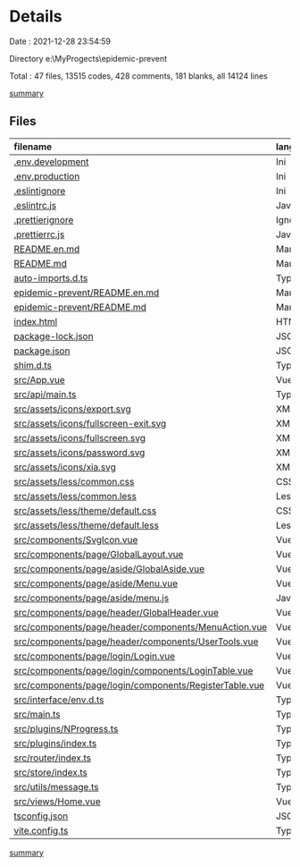# Details

Date : 2021-12-28 23:54:59

Directory e:\MyProgects\epidemic-prevent

Total : 47 files,  13515 codes, 428 comments, 181 blanks, all 14124 lines

[summary](results.md)

## Files
| filename | language | code | comment | blank | total |
| :--- | :--- | ---: | ---: | ---: | ---: |
| [.env.development](/.env.development) | Ini | 3 | 0 | 1 | 4 |
| [.env.production](/.env.production) | Ini | 3 | 0 | 0 | 3 |
| [.eslintignore](/.eslintignore) | Ini | 3 | 0 | 1 | 4 |
| [.eslintrc.js](/.eslintrc.js) | JavaScript | 200 | 20 | 1 | 221 |
| [.prettierignore](/.prettierignore) | Ignore | 2 | 1 | 1 | 4 |
| [.prettierrc.js](/.prettierrc.js) | JavaScript | 17 | 8 | 1 | 26 |
| [README.en.md](/README.en.md) | Markdown | 25 | 0 | 12 | 37 |
| [README.md](/README.md) | Markdown | 8 | 0 | 8 | 16 |
| [auto-imports.d.ts](/auto-imports.d.ts) | TypeScript | 3 | 2 | 2 | 7 |
| [epidemic-prevent/README.en.md](/epidemic-prevent/README.en.md) | Markdown | 25 | 0 | 12 | 37 |
| [epidemic-prevent/README.md](/epidemic-prevent/README.md) | Markdown | 27 | 0 | 13 | 40 |
| [index.html](/index.html) | HTML | 50 | 8 | 4 | 62 |
| [package-lock.json](/package-lock.json) | JSON | 11,503 | 0 | 1 | 11,504 |
| [package.json](/package.json) | JSON | 43 | 0 | 1 | 44 |
| [shim.d.ts](/shim.d.ts) | TypeScript | 6 | 11 | 2 | 19 |
| [src/App.vue](/src/App.vue) | Vue | 20 | 13 | 2 | 35 |
| [src/api/main.ts](/src/api/main.ts) | TypeScript | 0 | 8 | 1 | 9 |
| [src/assets/icons/export.svg](/src/assets/icons/export.svg) | XML | 1 | 0 | 0 | 1 |
| [src/assets/icons/fullscreen-exit.svg](/src/assets/icons/fullscreen-exit.svg) | XML | 1 | 0 | 0 | 1 |
| [src/assets/icons/fullscreen.svg](/src/assets/icons/fullscreen.svg) | XML | 1 | 0 | 0 | 1 |
| [src/assets/icons/password.svg](/src/assets/icons/password.svg) | XML | 1 | 0 | 0 | 1 |
| [src/assets/icons/xia.svg](/src/assets/icons/xia.svg) | XML | 208 | 0 | 1 | 209 |
| [src/assets/less/common.css](/src/assets/less/common.css) | CSS | 16 | 0 | 1 | 17 |
| [src/assets/less/common.less](/src/assets/less/common.less) | Less | 16 | 1 | 1 | 18 |
| [src/assets/less/theme/default.css](/src/assets/less/theme/default.css) | CSS | 51 | 0 | 1 | 52 |
| [src/assets/less/theme/default.less](/src/assets/less/theme/default.less) | Less | 54 | 7 | 5 | 66 |
| [src/components/SvgIcon.vue](/src/components/SvgIcon.vue) | Vue | 29 | 8 | 3 | 40 |
| [src/components/page/GlobalLayout.vue](/src/components/page/GlobalLayout.vue) | Vue | 83 | 37 | 7 | 127 |
| [src/components/page/aside/GlobalAside.vue](/src/components/page/aside/GlobalAside.vue) | Vue | 106 | 26 | 9 | 141 |
| [src/components/page/aside/Menu.vue](/src/components/page/aside/Menu.vue) | Vue | 31 | 12 | 4 | 47 |
| [src/components/page/aside/menu.js](/src/components/page/aside/menu.js) | JavaScript | 253 | 8 | 14 | 275 |
| [src/components/page/header/GlobalHeader.vue](/src/components/page/header/GlobalHeader.vue) | Vue | 41 | 15 | 3 | 59 |
| [src/components/page/header/components/MenuAction.vue](/src/components/page/header/components/MenuAction.vue) | Vue | 15 | 8 | 3 | 26 |
| [src/components/page/header/components/UserTools.vue](/src/components/page/header/components/UserTools.vue) | Vue | 75 | 23 | 5 | 103 |
| [src/components/page/login/Login.vue](/src/components/page/login/Login.vue) | Vue | 278 | 22 | 16 | 316 |
| [src/components/page/login/components/LoginTable.vue](/src/components/page/login/components/LoginTable.vue) | Vue | 64 | 8 | 6 | 78 |
| [src/components/page/login/components/RegisterTable.vue](/src/components/page/login/components/RegisterTable.vue) | Vue | 29 | 9 | 4 | 42 |
| [src/interface/env.d.ts](/src/interface/env.d.ts) | TypeScript | 5 | 8 | 1 | 14 |
| [src/main.ts](/src/main.ts) | TypeScript | 22 | 12 | 9 | 43 |
| [src/plugins/NProgress.ts](/src/plugins/NProgress.ts) | TypeScript | 9 | 8 | 1 | 18 |
| [src/plugins/index.ts](/src/plugins/index.ts) | TypeScript | 1 | 8 | 1 | 10 |
| [src/router/index.ts](/src/router/index.ts) | TypeScript | 36 | 11 | 6 | 53 |
| [src/store/index.ts](/src/store/index.ts) | TypeScript | 7 | 8 | 2 | 17 |
| [src/utils/message.ts](/src/utils/message.ts) | TypeScript | 59 | 84 | 8 | 151 |
| [src/views/Home.vue](/src/views/Home.vue) | Vue | 11 | 8 | 4 | 23 |
| [tsconfig.json](/tsconfig.json) | JSON | 18 | 11 | 1 | 30 |
| [vite.config.ts](/vite.config.ts) | TypeScript | 56 | 15 | 2 | 73 |

[summary](results.md)